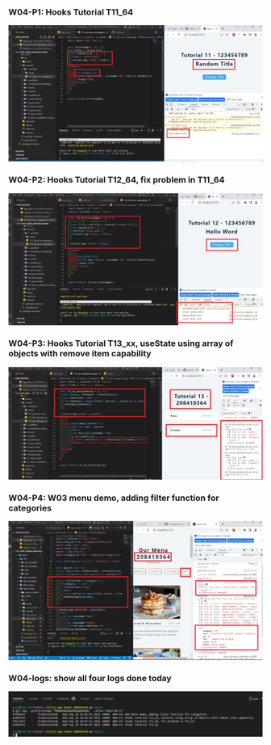 ### W04-P1: Hooks Tutorial T11_64

![w04-p1.png](w04-p1.png)

### W04-P2: Hooks Tutorial T12_64, fix problem in T11_64

![w04-p2.png](w04-p2.png)

### W04-P3: Hooks Tutorial T13_xx, useState using array of objects with remove item capability

![w04-p3.png](w04-p3.png)

### W04-P4: W03 menu demo, adding filter function for categories

![(w04-p4.png](w04-p4.png)

### W04-logs: show all four logs done today

![](w04-logs.png)
